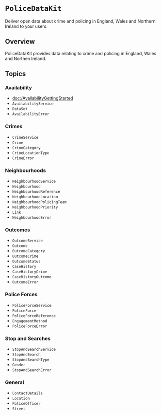 # ``PoliceDataKit``

Deliver open data about crime and policing in England, Wales and Northern Ireland to your users.

## Overview

PoliceDataKit provides data relating to crime and policing in England, Wales and Northen Ireland. 

## Topics

### Availability

- <doc:/AvailabilityGettingStarted>
- ``AvailabilityService``
- ``DataSet``
- ``AvailabilityError``

### Crimes

- ``CrimeService``
- ``Crime``
- ``CrimeCategory``
- ``CrimeLocationType``
- ``CrimeError``

### Neighbourhoods

- ``NeighbourhoodService``
- ``Neighbourhood``
- ``NeighbourhoodReference``
- ``NeighbourhoodLocation``
- ``NeighbourhoodPolicingTeam``
- ``NeighbourhoodPriority``
- ``Link``
- ``NeighbourhoodError``

### Outcomes

- ``OutcomeService``
- ``Outcome``
- ``OutcomeCategory``
- ``OutcomeCrime``
- ``OutcomeStatus``
- ``CaseHistory``
- ``CaseHistoryCrime``
- ``CaseHistoryOutcome``
- ``OutcomeError``

### Police Forces

- ``PoliceForceService``
- ``PoliceForce``
- ``PoliceForceReference``
- ``EngagementMethod``
- ``PoliceForceError``

### Stop and Searches

- ``StopAndSearchService``
- ``StopAndSearch``
- ``StopAndSearchType``
- ``Gender``
- ``StopAndSearchError``

### General

- ``ContactDetails``
- ``Location``
- ``PoliceOfficer``
- ``Street``
